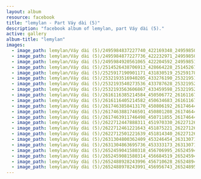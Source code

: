 ```yaml
---
layout: album
resource: facebook
title: "lemylan - Part Váy dài (5)"
description: "facebook album of lemylan, part Váy dài (5)."
active: gallery
album-title: "lemylan"
images:
  - image_path: lemylan/Váy dài (5)/2495984837227740_422169348_2495985053894385_7647860600009869128_n.jpg
  - image_path: lemylan/Váy dài (5)/2495984877227736_422232971_2495985093894381_2818667627009492438_n.jpg
  - image_path: lemylan/Váy dài (5)/2495984920561065_422204592_2495985163894374_4082468664446118011_n.jpg
  - image_path: lemylan/Váy dài (5)/2514526438706913_428664228_2514526742040216_2491302895747132532_n.jpg
  - image_path: lemylan/Váy dài (5)/2525917190901171_431830519_2525917817567775_5771478994676259927_n.jpg
  - image_path: lemylan/Váy dài (5)/2532193516940205_433276190_2532195193606704_6226773031836331575_n.jpg
  - image_path: lemylan/Váy dài (5)/2532193540273536_433787628_2532195216940035_5237396389176113045_n.jpg
  - image_path: lemylan/Váy dài (5)/2532193563606867_433459598_2532195230273367_8311044736552797184_n.jpg
  - image_path: lemylan/Váy dài (5)/2616116385214584_450506772_2616116711881218_3189943487790304050_n.jpg
  - image_path: lemylan/Váy dài (5)/2616116405214582_450634683_2616116725214550_4941725394100539432_n.jpg
  - image_path: lemylan/Váy dài (5)/2617463858413170_450806192_2617464448413111_3690764871937030634_n.jpg
  - image_path: lemylan/Váy dài (5)/2617463881746501_450801208_2617464455079777_1230558001291323945_n.jpg
  - image_path: lemylan/Váy dài (5)/2617463911746498_450711855_2617464495079773_6798215491480132764_n.jpg
  - image_path: lemylan/Váy dài (5)/2622712447888311_451970330_2622712651221624_7428699628324226069_n.jpg
  - image_path: lemylan/Váy dài (5)/2622712461221643_451875221_2622712664554956_2141671663020085380_n.jpg
  - image_path: lemylan/Váy dài (5)/2622712501221639_451814340_2622712691221620_3587743882575220617_n.jpg
  - image_path: lemylan/Váy dài (5)/2631304800362409_453246454_2631307153695507_2380451585994337096_n.jpg
  - image_path: lemylan/Váy dài (5)/2631304863695736_453333173_2631307147028841_4594492197736407019_n.jpg
  - image_path: lemylan/Váy dài (5)/2652459041580318_456706995_2652459478246941_2080621884489400842_n.jpg
  - image_path: lemylan/Váy dài (5)/2652459081580314_456684519_2652459448246944_8140028740234602777_n.jpg
  - image_path: lemylan/Váy dài (5)/2652488928243996_456710628_2652489498243939_5333024203563047278_n.jpg
  - image_path: lemylan/Váy dài (5)/2652488978243991_456956743_2652489568243932_1780597406668245183_n.jpg
---
```

